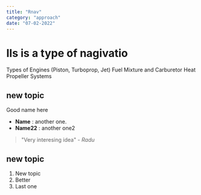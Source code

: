 ```yaml
---
title: "Rnav"
category: "approach"
date: "07-02-2022"
---
```


# Ils is a type of nagivatio

Types of Engines (Piston, Turboprop, Jet)
Fuel Mixture and Carburetor Heat
Propeller Systems

## new topic
Good name here

- **Name** : another one.
- **Name22** : another one2

> "Very interesing idea" - _Radu_


## new topic
1. New topic
2. Better
3. Last one

